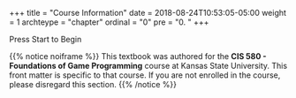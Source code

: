 +++
title = "Course Information"
date = 2018-08-24T10:53:05-05:00
weight = 1
archteype = "chapter"
ordinal = "0"
pre = "0. "
+++

Press Start to Begin 

{{% notice noiframe %}}
This textbook was authored for the **CIS 580 - Foundations of Game Programming** course at Kansas State University.  This front matter is specific to that course.  If you are not enrolled in the course, please disregard this section.
{{% /notice %}}